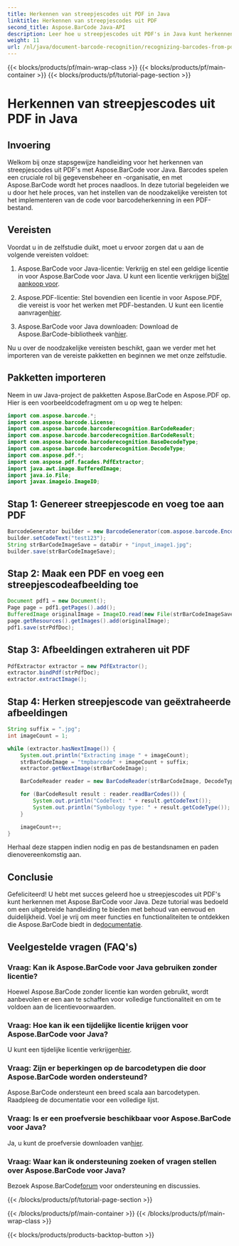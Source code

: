 ```yaml
---
title: Herkennen van streepjescodes uit PDF in Java
linktitle: Herkennen van streepjescodes uit PDF
second_title: Aspose.BarCode Java-API
description: Leer hoe u streepjescodes uit PDF's in Java kunt herkennen met Aspose.BarCode. Stapsgewijze handleiding met codevoorbeelden. Verhoog de efficiëntie van uw gegevensbeheer!
weight: 11
url: /nl/java/document-barcode-recognition/recognizing-barcodes-from-pdf/
---
```


{{< blocks/products/pf/main-wrap-class >}}
{{< blocks/products/pf/main-container >}}
{{< blocks/products/pf/tutorial-page-section >}}

# Herkennen van streepjescodes uit PDF in Java


## Invoering

Welkom bij onze stapsgewijze handleiding voor het herkennen van streepjescodes uit PDF's met Aspose.BarCode voor Java. Barcodes spelen een cruciale rol bij gegevensbeheer en -organisatie, en met Aspose.BarCode wordt het proces naadloos. In deze tutorial begeleiden we u door het hele proces, van het instellen van de noodzakelijke vereisten tot het implementeren van de code voor barcodeherkenning in een PDF-bestand.

## Vereisten

Voordat u in de zelfstudie duikt, moet u ervoor zorgen dat u aan de volgende vereisten voldoet:

1.  Aspose.BarCode voor Java-licentie: Verkrijg en stel een geldige licentie in voor Aspose.BarCode voor Java. U kunt een licentie verkrijgen bij[Stel aankoop voor](https://purchase.aspose.com/buy).

2.  Aspose.PDF-licentie: Stel bovendien een licentie in voor Aspose.PDF, die vereist is voor het werken met PDF-bestanden. U kunt een licentie aanvragen[hier](https://purchase.aspose.com/temporary-license/).

3.  Aspose.BarCode voor Java downloaden: Download de Aspose.BarCode-bibliotheek van[hier](https://releases.aspose.com/barcode/java/).

Nu u over de noodzakelijke vereisten beschikt, gaan we verder met het importeren van de vereiste pakketten en beginnen we met onze zelfstudie.

## Pakketten importeren

Neem in uw Java-project de pakketten Aspose.BarCode en Aspose.PDF op. Hier is een voorbeeldcodefragment om u op weg te helpen:

```java
import com.aspose.barcode.*;
import com.aspose.barcode.License;
import com.aspose.barcode.barcoderecognition.BarCodeReader;
import com.aspose.barcode.barcoderecognition.BarCodeResult;
import com.aspose.barcode.barcoderecognition.BaseDecodeType;
import com.aspose.barcode.barcoderecognition.DecodeType;
import com.aspose.pdf.*;
import com.aspose.pdf.facades.PdfExtractor;
import java.awt.image.BufferedImage;
import java.io.File;
import javax.imageio.ImageIO;
```

## Stap 1: Genereer streepjescode en voeg toe aan PDF

```java
BarcodeGenerator builder = new BarcodeGenerator(com.aspose.barcode.EncodeTypes.CODE_39_STANDARD);
builder.setCodeText("test123");
String strBarCodeImageSave = dataDir + "input_image1.jpg";
builder.save(strBarCodeImageSave);
```

## Stap 2: Maak een PDF en voeg een streepjescodeafbeelding toe

```java
Document pdf1 = new Document();
Page page = pdf1.getPages().add();
BufferedImage originalImage = ImageIO.read(new File(strBarCodeImageSave));
page.getResources().getImages().add(originalImage);
pdf1.save(strPdfDoc);
```

## Stap 3: Afbeeldingen extraheren uit PDF

```java
PdfExtractor extractor = new PdfExtractor();
extractor.bindPdf(strPdfDoc);
extractor.extractImage();
```

## Stap 4: Herken streepjescode van geëxtraheerde afbeeldingen

```java
String suffix = ".jpg";
int imageCount = 1;

while (extractor.hasNextImage()) {
    System.out.println("Extracting image " + imageCount);
    strBarCodeImage = "tmpbarcode" + imageCount + suffix;
    extractor.getNextImage(strBarCodeImage);

    BarCodeReader reader = new BarCodeReader(strBarCodeImage, DecodeType.CODE_39_EXTENDED);

    for (BarCodeResult result : reader.readBarCodes()) {
        System.out.println("CodeText: " + result.getCodeText());
        System.out.println("Symbology type: " + result.getCodeType());
    }

    imageCount++;
}
```

Herhaal deze stappen indien nodig en pas de bestandsnamen en paden dienovereenkomstig aan.

## Conclusie

 Gefeliciteerd! U hebt met succes geleerd hoe u streepjescodes uit PDF's kunt herkennen met Aspose.BarCode voor Java. Deze tutorial was bedoeld om een uitgebreide handleiding te bieden met behoud van eenvoud en duidelijkheid. Voel je vrij om meer functies en functionaliteiten te ontdekken die Aspose.BarCode biedt in de[documentatie](https://reference.aspose.com/barcode/java/).

## Veelgestelde vragen (FAQ's)

### Vraag: Kan ik Aspose.BarCode voor Java gebruiken zonder licentie?
Hoewel Aspose.BarCode zonder licentie kan worden gebruikt, wordt aanbevolen er een aan te schaffen voor volledige functionaliteit en om te voldoen aan de licentievoorwaarden.

### Vraag: Hoe kan ik een tijdelijke licentie krijgen voor Aspose.BarCode voor Java?
 U kunt een tijdelijke licentie verkrijgen[hier](https://purchase.aspose.com/temporary-license/).

### Vraag: Zijn er beperkingen op de barcodetypen die door Aspose.BarCode worden ondersteund?
Aspose.BarCode ondersteunt een breed scala aan barcodetypen. Raadpleeg de documentatie voor een volledige lijst.

### Vraag: Is er een proefversie beschikbaar voor Aspose.BarCode voor Java?
 Ja, u kunt de proefversie downloaden van[hier](https://releases.aspose.com/).

### Vraag: Waar kan ik ondersteuning zoeken of vragen stellen over Aspose.BarCode voor Java?
 Bezoek Aspose.BarCode[forum](https://forum.aspose.com/c/barcode/13) voor ondersteuning en discussies.

{{< /blocks/products/pf/tutorial-page-section >}}

{{< /blocks/products/pf/main-container >}}
{{< /blocks/products/pf/main-wrap-class >}}

{{< blocks/products/products-backtop-button >}}
